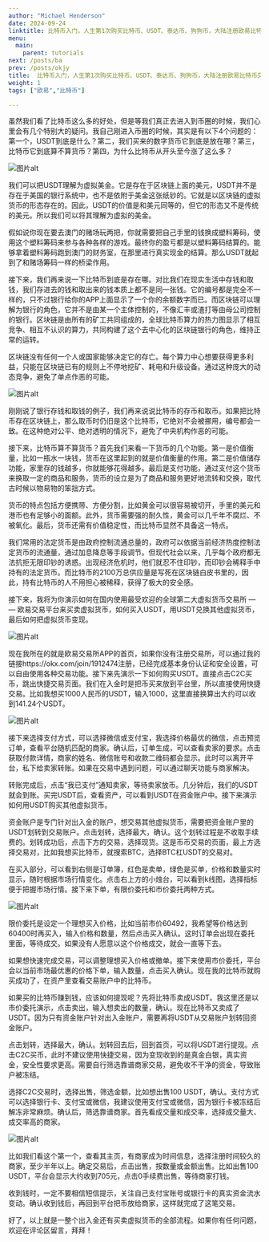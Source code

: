 ```yaml
---
author: "Michael Henderson"
date: 2024-09-24
linktitle: 比特币入门，人生第1次购买比特币、USDT、泰达币、狗狗币，大陆注册欧易比特币交易所，欧易怎么玩？
menu:
  main:
    parent: tutorials
next: /posts/ba
prev: /posts/okjy
title:  比特币入门，人生第1次购买比特币、USDT、泰达币、狗狗币，大陆注册欧易比特币交易所，欧易怎么玩？
weight: 1
tags: ["欧易","比特币"]

---
```


虽然我们看了比特币这么多的好处，但是等我们真正去进入到币圈的时候，我们心里会有几个特别大的疑问。我自己刚进入币圈的时候，其实是有以下4个问题的：第一个，USDT到底是什么？第二，我们买来的数字货币它到底是放在哪？第三，比特币它到底算不算货币？第四，为什么比特币从开头至今涨了这么多？

![图片alt](https://s21.ax1x.com/2024/09/24/pAQrshj.png "图片title")

我们可以把USDT理解为虚拟美金。它是存在于区块链上面的美元，USDT并不是存在于美国的银行系统中，也不是依附于美金这张纸钞的。它就是以区块链的虚拟货币的形态存在的。因此，USDT的价值是和美元同等的，但它的形态又不是传统的美元。所以我们可以将其理解为虚拟的美金。

假如说你现在要去澳门的赌场玩两把，你就需要把自己手里的钱换成塑料筹码，使用这个塑料筹码来参与各种各样的游戏。最终你的盈亏都是以塑料筹码结算的。能够拿着塑料筹码跑到澳门的财务室，在那里进行真实现金的结算。那么USDT就起到了和赌场筹码一样的桥梁作用。

接下来，我们再来说一下比特币到底是存在哪。对比我们在现实生活中存钱和取钱，我们存进去的钱和取出来的钱本质上都不是同一张钱。它的编号都是完全不一样的，只不过银行给你的APP上面显示了一个你的余额数字而已。而区块链可以理解为银行的角色，它并不是由某一个主体控制的，不像汇丰或渣打等由母公司控制的银行。区块链是由所有的矿工共同组成的，全球比特币算力的热力图显示了相互竞争、相互不认识的算力，共同构建了这个去中心化的区块链银行的角色，维持正常的运转。

区块链没有任何一个人或国家能够决定它的存亡。每个算力中心想要获得更多利益，只能在区块链已有的规则上不停地挖矿、耗电和升级设备。通过这种庞大的动态竞争，避免了单点作恶的可能。

![图片alt](https://s21.ax1x.com/2024/09/24/pAQrgcq.png "图片title")

刚刚说了银行存钱和取钱的例子，我们再来说说比特币的存币和取币。如果把比特币存在区块链上，那么取币时仍旧是这个比特币，它绝对不会被挪用，编号都会一致。在这种绝对公平、绝对透明的情况下，避免了中央机构作恶的可能。

接下来，比特币算不算货币？首先我们来看一下货币的几个功能。第一是价值衡量，比如一瓶水一块钱，货币在这里起到的就是价值衡量的作用。第二是价值储存功能，家里存的钱越多，你就能够花得越多。最后是支付功能，通过支付这个货币来换取一定的商品和服务，货币的设立是为了商品和服务更好地流转和交换，取代古时候以物易物的笨拙方式。

货币的特点包括方便携带、方便分割，比如黄金可以很容易被切开，手里的美元和港币也有足够小的面额。此外，货币需要强的耐久性，黄金可以几千年不腐烂、不被氧化。最后，货币还需有价值稳定性，而比特币显然不具备这一特点。

我们常用的法定货币是由政府控制流通总量的，政府可以依据当前经济热度控制法定货币的流通量，通过加息降息等手段调节。但现代社会以来，几乎每个政府都无法抗拒无限印钞的诱惑。出现经济危机时，他们就忍不住印钞，而印钞会稀释手中持有的法定货币。而比特币的2100万总供应量是写死在区块链白皮书里的，因此，持有比特币的人不用担心被稀释，获得了极大的安全感。

接下来，我将为你演示如何在国内使用最受欢迎的全球第二大虚拟货币交易所 — — 欧易交易平台来买卖虚拟货币，如何买入USDT，用USDT兑换其他虚拟货币，最后如何把虚拟货币变现。

![图片alt](https://s21.ax1x.com/2024/09/24/pAQrDAg.png "图片title")

现在我所在的就是欧易交易所APP的首页，如果你没有注册交易所，可以通过我的链接https://okx.com/join/1912474注册，已经完成基本身份认证和安全设置，可以自由使用各种交易功能。接下来先演示一下如何购买USDT。直接点击C2C买币，跳出快捷交易页面。我们在入金时是把币买来放到平台里，所以直接使用快捷交易。比如我想买1000人民币的USDT，输入1000，这里直接换算出大约可以收到141.24个USDT。

![图片alt](https://s21.ax1x.com/2024/09/24/pAQr69s.png "图片title")

接下来选择支付方式，可以选择微信或支付宝，我选择价格最优的微信，点击预览订单，查看平台随机匹配的商家。确认后，订单生成，可以查看卖家的要求。点击获取付款详情，商家的姓名、微信账号和收款二维码都会显示。此时可以离开平台，私下给卖家转账。如果在交易中遇到问题，可以通过聊天功能与商家解决。

转账完成后，点击“我已支付”通知卖家，等待卖家放币。几分钟后，我们的USDT就会到账。买完USDT后，查看资产，可以看到USDT在资金账户中。接下来演示如何用USDT购买其他虚拟货币。

资金账户是专门针对出入金的账户，想交易其他虚拟货币，需要把资金账户里的USDT划转到交易账户。点击划转，选择最大，确认。这个划转过程是不收取手续费的。划转成功后，点击下方的交易，选择现货。这是币币交易的页面，最上方选择交易对，比如我想买比特币，就搜索BTC，选择BTC杠USDT的交易对。

在买入部分，可以看到右侧是订单簿，红色是卖单，绿色是买单，价格和数量实时显示，随时根据市场行情变化。点击右上方的小烛台，可以看到k线图，选择指标便于把握市场行情。接下来下单，有限价委托和市价委托两种方式。

![图片alt](https://s21.ax1x.com/2024/09/24/pAQrrNQ.png "图片title")

限价委托是设定一个理想买入价格，比如当前市价60492，我希望等价格达到60400时再买入，输入价格和数量，然后点击买入确认。这时订单会出现在委托里面，等待成交。如果没有人愿意以这个价格成交，就会一直等下去。

如果想快速完成交易，可以调整理想买入价格或撤单。接下来使用市价委托，平台会以当前市场最优惠的价格下单，输入数量，点击买入确认。现在我的比特币就购买成功了，在资产里查看交易账户中的比特币。

如果买的比特币赚到钱，应该如何提现呢？先将比特币卖成USDT。我这里还是以市价委托演示，点击卖出，输入想卖出的数量，确认。现在比特币又卖成了USDT。因为只有资金账户针对出入金账户，需要再将USDT从交易账户划转回资金账户。


点击划转，选择最大，确认。划转回去后，回到首页，可以将USDT进行提现。点击C2C买币，此时不建议使用快捷交易，因为变现收到的是真金白银，真实资金，安全性要求更高。需要自行筛选靠谱商家交易，避免收不干净的资金，导致账户被冻结。

选择C2C交易时，选择出售，筛选金额，比如想出售100 USDT，确认。支付方式可以选择银行卡、支付宝或微信，我建议使用支付宝或微信，因为银行卡被冻结后解冻非常麻烦。确认后，筛选靠谱商家。首先看成交量和成交率，选择成交量大、成交率高的商家。

![图片alt](https://s21.ax1x.com/2024/09/24/pAQrc3n.png "图片title")

比如我们看这个第一个，查看其主页，有商家成为时间信息，选择注册时间较久的商家，至少半年以上。确定交易后，点击出售，按数量或金额出售。比如出售100 USDT，平台会显示大约收到705元，点击0手续费出售，等待商家打钱。

收到钱时，一定不要相信短信提示，关注自己支付宝账号或银行卡的真实资金流水变动。确认收到钱后，再回到平台把币放给商家，这样就完成了这笔交易。

好了，以上就是一整个出入金还有买卖虚拟货币的全部流程。如果你有任何问题，欢迎在评论区留言，拜拜！